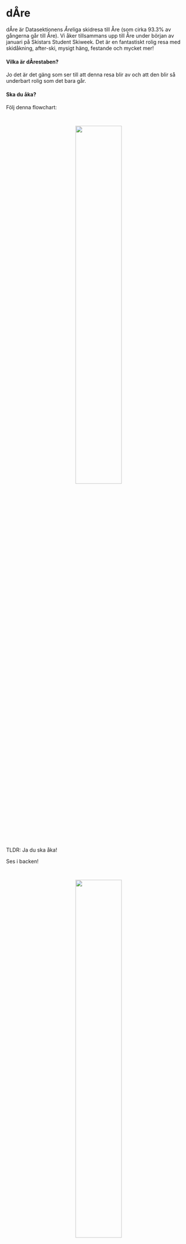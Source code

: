 # dÅre

dÅre är Datasektionens *Åre*liga skidresa till Åre (som cirka 93.3% av gångerna går till Åre). Vi åker tillsammans upp till Åre under början av januari på Skistars Student Skiweek. Det är en fantastiskt rolig resa med skidåkning, after-ski, mysigt häng, festande och mycket mer!

#### Vilka är dÅrestaben?
Jo det är det gäng som ser till att denna resa blir av och att den blir så underbart rolig som det bara går.

#### Ska du åka?
Följ denna flowchart:
<p style="text-align: center; margin-top: 3em">
    <img src="https://dsekt-assets.s3.amazonaws.com/namnder/dare/bild"  width="50%">
</p>

TLDR: Ja du ska åka!

Ses i backen!
<p style="text-align: center; margin-top: 3em">
    <img src="https://dsekt-assets.s3.amazonaws.com/namnder/dare/bild2"  width="50%">
</p>
